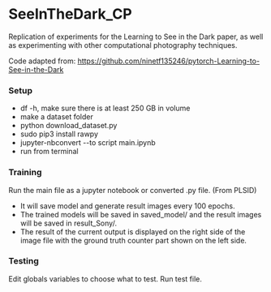 # SeeInTheDark_CP
Replication of experiments for the Learning to See in the Dark paper, as well as experimenting with other computational photography techniques.

Code adapted from: https://github.com/ninetf135246/pytorch-Learning-to-See-in-the-Dark

### Setup
* df -h, make sure there is at least 250 GB in volume
* make a dataset folder
* python download_dataset.py
* sudo pip3 install rawpy
* jupyter-nbconvert --to script main.ipynb
* run from terminal

### Training
Run the main file as a jupyter notebook or converted .py file.
(From PLSID)
* It will save model and generate result images every 100 epochs.
* The trained models will be saved in saved_model/ and the result images will be saved in result_Sony/.
* The result of the current output is displayed on the right side of the image file with the ground truth counter part shown on the left side.

### Testing
Edit globals variables to choose what to test.
Run test file.
